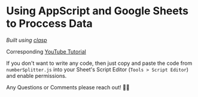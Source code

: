 # Using AppScript and Google Sheets to Proccess Data

_Built using [clasp](https://github.com/google/clasp)_

Corresponding [YouTube Tutorial](https://youtu.be/oKPGQu3tzDo)

If you don't want to write any code, then just copy and paste the code from `numberSplitter.js`
into your Sheet's Script Editor (`Tools > Script Editor`) and enable permissions. 

Any Questions or Comments please reach out! 🙏🏼

